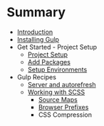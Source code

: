 # Summary

* [Introduction](README.md)
* [Installing Gulp](installing_gulp.md)
* Get Started - Project Setup
   * [Project Setup](project_setup.md)
   * [Add Packages](add_packages.md)
   * [Setup Environments](setup_environments.md)
* Gulp Recipes
   * [Server and autorefresh](server_and_autorefresh.md)
   * [Working with SCSS](working_with_scss.md)
       * [Source Maps](source_maps.md)
       * [Browser Prefixes](browser_prefixes.md)
       * CSS Compression 

